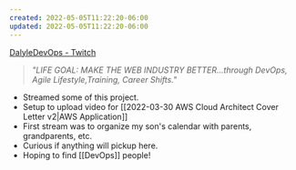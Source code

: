```yaml
---
created: 2022-05-05T11:22:20-06:00
updated: 2022-05-05T11:22:20-06:00
---
```


[DalyleDevOps - Twitch](https://www.twitch.tv/dalyledevops)

> *"LIFE GOAL: MAKE THE WEB INDUSTRY BETTER...through DevOps, Agile Lifestyle,Training, Career Shifts."*

- Streamed some of this project.
- Setup to upload video for [[2022-03-30 AWS Cloud Architect Cover Letter v2|AWS Application]]
- First stream was to organize my son's calendar with parents, grandparents, etc.
- Curious if anything will pickup here.
- Hoping to find [[DevOps]] people!
